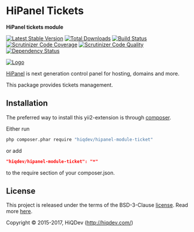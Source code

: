 HiPanel Tickets
===============

**HiPanel tickets module**

[![Latest Stable Version](https://poser.pugx.org/hiqdev/hipanel-module-ticket/v/stable)](https://packagist.org/packages/hiqdev/hipanel-module-ticket)
[![Total Downloads](https://poser.pugx.org/hiqdev/hipanel-module-ticket/downloads)](https://packagist.org/packages/hiqdev/hipanel-module-ticket)
[![Build Status](https://img.shields.io/travis/hiqdev/hipanel-module-ticket.svg)](https://travis-ci.org/hiqdev/hipanel-module-ticket)
[![Scrutinizer Code Coverage](https://img.shields.io/scrutinizer/coverage/g/hiqdev/hipanel-module-ticket.svg)](https://scrutinizer-ci.com/g/hiqdev/hipanel-module-ticket/)
[![Scrutinizer Code Quality](https://img.shields.io/scrutinizer/g/hiqdev/hipanel-module-ticket.svg)](https://scrutinizer-ci.com/g/hiqdev/hipanel-module-ticket/)
[![Dependency Status](https://www.versioneye.com/php/hiqdev:hipanel-module-ticket/dev-master/badge.svg)](https://www.versioneye.com/php/hiqdev:hipanel-module-ticket/dev-master)

[![Logo](https://raw.githubusercontent.com/hiqdev/hipanel-core/master/docs/logo.png)](https://hipanel.com/)

[HiPanel](http://hipanel.com) is next generation control panel for hosting, domains and more.

This package provides tickets management.

## Installation

The preferred way to install this yii2-extension is through [composer](http://getcomposer.org/download/).

Either run

```sh
php composer.phar require "hiqdev/hipanel-module-ticket"
```

or add

```json
"hiqdev/hipanel-module-ticket": "*"
```

to the require section of your composer.json.

## License

This project is released under the terms of the BSD-3-Clause [license](LICENSE).
Read more [here](http://choosealicense.com/licenses/bsd-3-clause).

Copyright © 2015-2017, HiQDev (http://hiqdev.com/)
